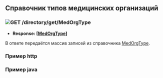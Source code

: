 ## Справочник типов медицинских организаций

### ![GET](../../../../img/get.png) /directory/get/MedOrgType
* **Response: [[MedOrgType](../../../../types/types.md#medorgtype)]**

В ответе передаётся массив записей из справочника [MedOrgType](../../../../types/types.md#medorgtype).

### Пример http


### Пример java